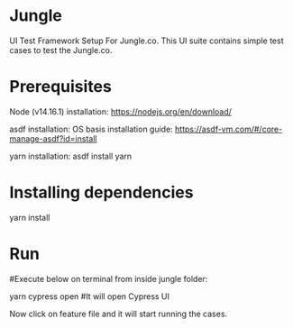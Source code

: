 # Jungle
UI Test Framework Setup For Jungle.co. This UI suite contains simple test cases to test the Jungle.co.

# Prerequisites
Node (v14.16.1) installation: https://nodejs.org/en/download/

asdf installation: OS basis installation guide:  https://asdf-vm.com/#/core-manage-asdf?id=install

yarn installation: asdf install yarn

# Installing dependencies
yarn install

# Run
#Execute below on terminal from inside jungle folder:

yarn cypress open #It will open Cypress UI

Now click on feature file and it will start running the cases.






